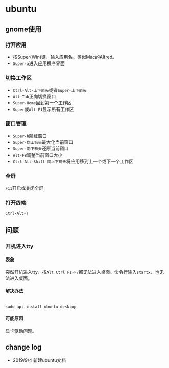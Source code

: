 # ubuntu

## gnome使用

### 打开应用

- 按Super(Win)键，输入应用名。类似Mac的Alfred。
- `Super-a`进入应用程序界面


### 切换工作区

- `Ctrl-Alt-上下箭头`或者`Super-上下箭头`
- `Alt-Tab`正向切换窗口
- `Super-Home`回到第一个工作区
- `Super`或`Alt-F1`显示所有工作区

### 窗口管理

- `Super-h`隐藏窗口
- `Super-向上箭头`最大化当前窗口
- `Super-向下箭头`还原当前窗口
- `Alt-F8`调整当前窗口大小
- `Ctrl-Alt-Shift-向上下箭头`将应用移到上一个或下一个工作区


### 全屏

`F11`开启或关闭全屏

### 打开终端

`Ctrl-Alt-T`

## 问题

### 开机进入tty

#### 表象

突然开机进入tty，按`Alt Ctrl F1-F7`都无法进入桌面。命令行输入`startx`，也无法进入桌面。

#### 解决办法

``` shell

sudo apt install ubuntu-desktop

```

#### 可能原因

显卡驱动问题。


## change log

- 2019/9/4 新建ubuntu文档
